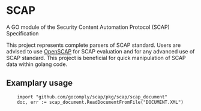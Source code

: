 # SCAP
A GO module of the Security Content Automation Protocol (SCAP) Specification

This project represents complete parsers of SCAP standard. Users are advised to use [OpenSCAP](https://www.open-scap.org/) for SCAP evaluation and for any advanced use of SCAP standard. This project is beneficial for quick manipulation of SCAP data within golang code.

## Examplary usage
```
	import "github.com/gocomply/scap/pkg/scap/scap_document"
	doc, err := scap_document.ReadDocumentFromFile("DOCUMENT.XML")
```
